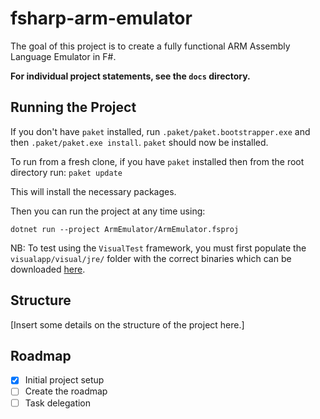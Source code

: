 # fsharp-arm-emulator
The goal of this project is to create a fully functional ARM Assembly Language Emulator in F#.

**For individual project statements, see the `docs` directory.**

## Running the Project
If you don't have `paket` installed, run `.paket/paket.bootstrapper.exe` and then `.paket/paket.exe install`. `paket` should now be installed.

To run from a fresh clone, if you have `paket` installed then from the root directory run:
`paket update`

This will install the necessary packages.

Then you can run the project at any time using:

`dotnet run --project ArmEmulator/ArmEmulator.fsproj`

NB: To test using the `VisualTest` framework, you must first populate the `visualapp/visual/jre/` folder with the correct binaries which can be downloaded [here](http://i.xav.ai/visual.zip).


## Structure

[Insert some details on the structure of the project here.]

## Roadmap

- [x] Initial project setup
- [ ] Create the roadmap
- [ ] Task delegation